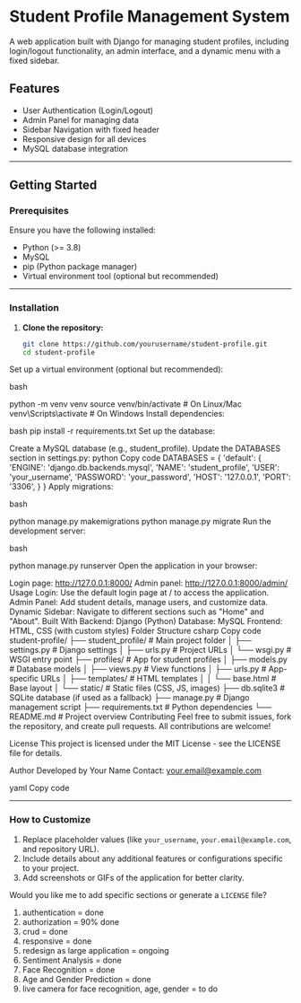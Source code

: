 # Student Profile Management System

A web application built with Django for managing student profiles, including login/logout functionality, an admin interface, and a dynamic menu with a fixed sidebar.

## Features

- User Authentication (Login/Logout)
- Admin Panel for managing data
- Sidebar Navigation with fixed header
- Responsive design for all devices
- MySQL database integration

---

## Getting Started

### Prerequisites

Ensure you have the following installed:
- Python (>= 3.8)
- MySQL
- pip (Python package manager)
- Virtual environment tool (optional but recommended)

---

### Installation

1. **Clone the repository:**
   ```bash
   git clone https://github.com/yourusername/student-profile.git
   cd student-profile
Set up a virtual environment (optional but recommended):

bash

python -m venv venv
source venv/bin/activate    # On Linux/Mac
venv\Scripts\activate       # On Windows
Install dependencies:

bash
pip install -r requirements.txt
Set up the database:

Create a MySQL database (e.g., student_profile).
Update the DATABASES section in settings.py:
python
Copy code
DATABASES = {
    'default': {
        'ENGINE': 'django.db.backends.mysql',
        'NAME': 'student_profile',
        'USER': 'your_username',
        'PASSWORD': 'your_password',
        'HOST': '127.0.0.1',
        'PORT': '3306',
    }
}
Apply migrations:

bash

python manage.py makemigrations
python manage.py migrate
Run the development server:

bash

python manage.py runserver
Open the application in your browser:

Login page: http://127.0.0.1:8000/
Admin panel: http://127.0.0.1:8000/admin/
Usage
Login: Use the default login page at / to access the application.
Admin Panel: Add student details, manage users, and customize data.
Dynamic Sidebar: Navigate to different sections such as "Home" and "About".
Built With
Backend: Django (Python)
Database: MySQL
Frontend: HTML, CSS (with custom styles)
Folder Structure
csharp
Copy code
student-profile/
├── student_profile/         # Main project folder
│   ├── settings.py          # Django settings
│   ├── urls.py              # Project URLs
│   └── wsgi.py              # WSGI entry point
├── profiles/                # App for student profiles
│   ├── models.py            # Database models
│   ├── views.py             # View functions
│   ├── urls.py              # App-specific URLs
│   ├── templates/           # HTML templates
│   │   └── base.html        # Base layout
│   └── static/              # Static files (CSS, JS, images)
├── db.sqlite3               # SQLite database (if used as a fallback)
├── manage.py                # Django management script
├── requirements.txt         # Python dependencies
└── README.md                # Project overview
Contributing
Feel free to submit issues, fork the repository, and create pull requests. All contributions are welcome!

License
This project is licensed under the MIT License - see the LICENSE file for details.

Author
Developed by Your Name
Contact: your.email@example.com

yaml
Copy code

---

### **How to Customize**

1. Replace placeholder values (like `your_username`, `your.email@example.com`, and repository URL).
2. Include details about any additional features or configurations specific to your project.
3. Add screenshots or GIFs of the application for better clarity.

Would you like me to add specific sections or generate a `LICENSE` file?

1. authentication = done
2. authorization = 90% done
3. crud  = done
4. responsive = done
5. redesign as large application = ongoing
6. Sentiment Analysis = done
7. Face Recognition = done
8. Age and Gender Prediction = done
9. live camera for face recognition, age, gender = to do
